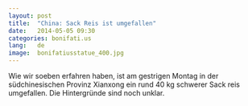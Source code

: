 ```yaml
---
layout: post
title:  "China: Sack Reis ist umgefallen"
date:   2014-05-05 09:30
categories: bonifati.us
lang:   de
image:  bonifatiusstatue_400.jpg
---
```

Wie wir soeben erfahren haben, ist am gestrigen Montag in der südchinesischen Provinz Xianxong ein rund 40 kg schwerer Sack reis umgefallen. Die Hintergründe sind noch unklar.
